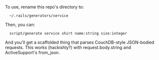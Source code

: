 To use, rename this repo's directory to: 

      ~/.rails/generators/service


Then, you can:

      script/generate service shirt name:string size:integer

And you'll get a scaffolded thing that parses CouchDB-style JSON-bodied requests.  This works (hackishly?) with request.body.string and ActiveSupport's from_json.

